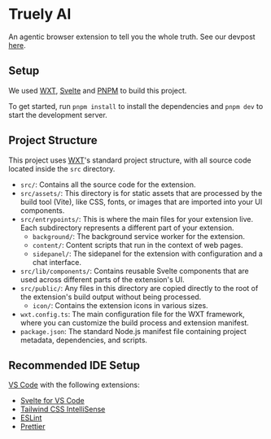 # Truely AI

An agentic browser extension to tell you the whole truth. See our devpost [here](https://devpost.com/software/truely-7cys9i).

## Setup

We used [WXT](https://wxt.dev/), [Svelte](https://svelte.dev/) and [PNPM](https://pnpm.io/) to build this project.

To get started, run `pnpm install` to install the dependencies and `pnpm dev` to start the development server.

## Project Structure

This project uses [WXT](https://wxt.dev/)'s standard project structure, with all source code located inside the `src` directory.

- `src/`: Contains all the source code for the extension.
- `src/assets/`: This directory is for static assets that are processed by the build tool (Vite), like CSS, fonts, or images that are imported into your UI components.
- `src/entrypoints/`: This is where the main files for your extension live. Each subdirectory represents a different part of your extension.
  - `background/`: The background service worker for the extension.
  - `content/`: Content scripts that run in the context of web pages.
  - `sidepanel/`: The sidepanel for the extension with configuration and a chat interface.
- `src/lib/components/`: Contains reusable Svelte components that are used across different parts of the extension's UI.
- `src/public/`: Any files in this directory are copied directly to the root of the extension's build output without being processed.
  -  `icon/`: Contains the extension icons in various sizes.
- `wxt.config.ts`: The main configuration file for the WXT framework, where you can customize the build process and extension manifest.
- `package.json`: The standard Node.js manifest file containing project metadata, dependencies, and scripts.

## Recommended IDE Setup

[VS Code](https://code.visualstudio.com/) with the following extensions:

- [Svelte for VS Code](https://marketplace.visualstudio.com/items?itemName=svelte.svelte-vscode)
- [Tailwind CSS IntelliSense](https://marketplace.visualstudio.com/items?itemName=bradlc.vscode-tailwindcss)
- [ESLint](https://marketplace.visualstudio.com/items?itemName=dbaeumer.vscode-eslint)
- [Prettier](https://marketplace.visualstudio.com/items?itemName=esbenp.prettier-vscode)
